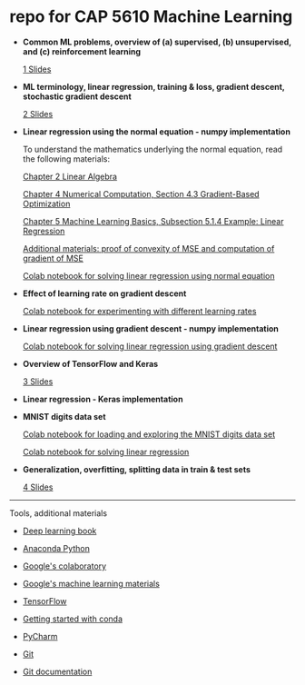 # repo for CAP 5610 Machine Learning

- **Common ML problems, overview of (a) supervised, (b) unsupervised, and (c) reinforcement learning**

  [1 Slides](https://github.com/schneider128k/machine_learning_course/blob/master/1_slides.pdf)

- **ML terminology, linear regression, training & loss, gradient descent, stochastic gradient descent** 

  [2 Slides](https://github.com/schneider128k/machine_learning_course/blob/master/2_slides.pdf)

- **Linear regression using the normal equation - numpy implementation**

  To understand the mathematics underlying the normal equation, read the following materials:

  [Chapter 2 Linear Algebra](https://www.deeplearningbook.org/contents/linear_algebra.html)
  
  [Chapter 4 Numerical Computation, Section 4.3 Gradient-Based Optimization](https://www.deeplearningbook.org/contents/numerical.html) 
  
  [Chapter 5 Machine Learning Basics, Subsection 5.1.4 Example: Linear Regression](https://www.deeplearningbook.org/contents/ml.html)
  
  [Additional materials: proof of convexity of MSE and computation of gradient of MSE](https://github.com/schneider128k/machine_learning_course/blob/master/slides/linear_regression.pdf)

  [Colab notebook for solving linear regression using normal equation](https://colab.research.google.com/drive/1J7yct9aGfhtfXw8n00Mq4R-xldSSM1WY)

- **Effect of learning rate on gradient descent**

  [Colab notebook for experimenting with different learning rates](https://colab.research.google.com/drive/1eECClMU1r-Y9hzPnRw89__jC3nw3C-zD)
   
- **Linear regression using gradient descent - numpy implementation**

  [Colab notebook for solving linear regression using gradient descent](https://colab.research.google.com/drive/1qBxfTPoNcSFvpwu1NDl1V6cHEqL3aQl-)

- **Overview of TensorFlow and Keras**

  [3 Slides](https://github.com/schneider128k/machine_learning_course/blob/master/3_slides.pdf)

- **Linear regression - Keras implementation**

- **MNIST digits data set**

  [Colab notebook for loading and exploring the MNIST digits data set](https://colab.research.google.com/drive/1HDZB0sEjhd0sdTFNCmJXvB8hYnE9KBM7)

  [Colab notebook for solving linear regression](https://colab.research.google.com/drive/1pOFL4Qm6WOn2Nxxy6_HteEqQMxStTwzs)

- **Generalization, overfitting, splitting data in train & test sets**

  [4 Slides](https://github.com/schneider128k/machine_learning_course/blob/master/4_slides.pdf)

---

Tools, additional materials

- [Deep learning book](https://www.deeplearningbook.org/)

- [Anaconda Python](https://www.anaconda.com/)

- [Google's colaboratory](https://colab.research.google.com/notebooks/welcome.ipynb)

- [Google's machine learning materials](https://developers.google.com/machine-learning/crash-course/)

- [TensorFlow](https://www.tensorflow.org/)

- [Getting started with conda](https://conda.io/docs/user-guide/overview.html)

- [PyCharm](https://www.jetbrains.com/pycharm/)

- [Git](https://git-scm.com/)

- [Git documentation](https://git-scm.com/doc)


